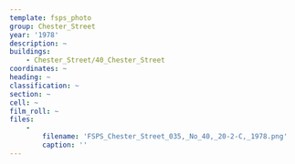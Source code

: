 ```yaml
---
template: fsps_photo
group: Chester_Street
year: '1978'
description: ~
buildings:
    - Chester_Street/40_Chester_Street
coordinates: ~
heading: ~
classification: ~
section: ~
cell: ~
film_roll: ~
files:
    -
        filename: 'FSPS_Chester_Street_035,_No_40,_20-2-C,_1978.png'
        caption: ''
---
```

